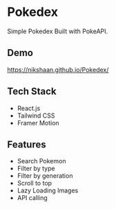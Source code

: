 
# Pokedex

Simple Pokedex Built with PokeAPI.

## Demo

https://nikshaan.github.io/Pokedex/


## Tech Stack

* React.js
* Tailwind CSS
* Framer Motion


## Features

* Search Pokemon
* Filter by type
* Filter by generation
* Scroll to top
* Lazy Loading Images
* API calling
